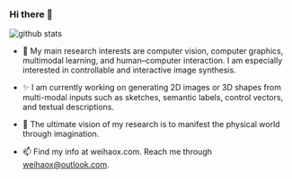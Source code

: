 ### Hi there 👋


![github stats](https://github-readme-stats.vercel.app/api?username=weihaox&show_icons=true&theme=default&hide=issues&count_private=true)

<!--
theme:dark, radical, merko, gruvbox, tokyonight, onedark, cobalt, synthwave, highcontrast, dracula
check all theme at https://github.com/anuraghazra/github-readme-stats/blob/master/themes/README.md
**Skylark0924/Skylark0924** is a ✨ _special_ ✨ repository because its `README.md` (this file) appears on your GitHub profile.

Here are some ideas to get you started:

- 🔭 I’m currently working on ...
- 🌱 I’m currently learning ...
- 👯 I’m looking to collaborate on ...
- 🤔 I’m looking for help with ...
- 💬 Ask me about ...
- 📫 How to reach me: ...
- 😄 Pronouns: ...
- ⚡ Fun fact: ...
-->

- 🔭 My main research interests are computer vision, computer graphics, multimodal learning, and human–computer interaction. I am especially interested in controllable and interactive image synthesis. 

- ✨ I am currently working on generating 2D images or 3D shapes from multi-modal inputs such as sketches, semantic labels, control vectors, and textual descriptions. 

- 🌱 The ultimate vision of my research is to manifest the physical world through imagination.

- 📫 Find my info at weihaox.com. Reach me through weihaox@outlook.com.

